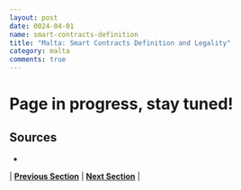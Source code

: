```yaml
---
layout: post
date: 0024-04-01
name: smart-contracts-definition
title: "Malta: Smart Contracts Definition and Legality"
category: malta
comments: true
---
```

# Page in progress, stay tuned!

Sources
-- 
- 


| **[Previous Section]( https://neo-project.github.io/global-blockchain-compliance-hub//malta/malta-final-liability.html)** | **[Next Section]( https://neo-project.github.io/global-blockchain-compliance-hub//malta/malta-dispute-resolution.html)** |
